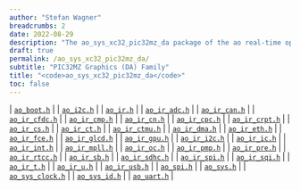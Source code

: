 ```yaml
---
author: "Stefan Wagner"
breadcrumbs: 2
date: 2022-08-29
description: "The ao_sys_xc32_pic32mz_da package of the ao real-time operating system."
draft: true
permalink: /ao_sys_xc32_pic32mz_da/ 
subtitle: "PIC32MZ Graphics (DA) Family"
title: "<code>ao_sys_xc32_pic32mz_da</code>"
toc: false
---
```


| [`ao_boot.h`](ao_boot.h.md) |
| [`ao_i2c.h`](ao_i2c.h.md) |
| [`ao_ir.h`](ao_ir.h.md) |
| [`ao_ir_adc.h`](ao_ir_adc.h.md) |
| [`ao_ir_can.h`](ao_ir_can.h.md) |
| [`ao_ir_cfdc.h`](ao_ir_cfdc.h.md) |
| [`ao_ir_cmp.h`](ao_ir_cmp.h.md) |
| [`ao_ir_cn.h`](ao_ir_cn.h.md) |
| [`ao_ir_cpc.h`](ao_ir_cpc.h.md) |
| [`ao_ir_crpt.h`](ao_ir_crpt.h.md) |
| [`ao_ir_cs.h`](ao_ir_cs.h.md) |
| [`ao_ir_ct.h`](ao_ir_ct.h.md) |
| [`ao_ir_ctmu.h`](ao_ir_ctmu.h.md) |
| [`ao_ir_dma.h`](ao_ir_dma.h.md) |
| [`ao_ir_eth.h`](ao_ir_eth.h.md) |
| [`ao_ir_fce.h`](ao_ir_fce.h.md) |
| [`ao_ir_glcd.h`](ao_ir_glcd.h.md) |
| [`ao_ir_gpu.h`](ao_ir_gpu.h.md) |
| [`ao_ir_i2c.h`](ao_ir_i2c.h.md) |
| [`ao_ir_ic.h`](ao_ir_ic.h.md) |
| [`ao_ir_int.h`](ao_ir_int.h.md) |
| [`ao_ir_mpll.h`](ao_ir_mpll.h.md) |
| [`ao_ir_oc.h`](ao_ir_oc.h.md) |
| [`ao_ir_pmp.h`](ao_ir_pmp.h.md) |
| [`ao_ir_pre.h`](ao_ir_pre.h.md) |
| [`ao_ir_rtcc.h`](ao_ir_rtcc.h.md) |
| [`ao_ir_sb.h`](ao_ir_sb.h.md) |
| [`ao_ir_sdhc.h`](ao_ir_sdhc.h.md) |
| [`ao_ir_spi.h`](ao_ir_spi.h.md) |
| [`ao_ir_sqi.h`](ao_ir_sqi.h.md) |
| [`ao_ir_t.h`](ao_ir_t.h.md) |
| [`ao_ir_u.h`](ao_ir_u.h.md) |
| [`ao_ir_usb.h`](ao_ir_usb.h.md) |
| [`ao_spi.h`](ao_spi.h.md) |
| [`ao_sys.h`](ao_sys.h.md) |
| [`ao_sys_clock.h`](ao_sys_clock.h.md) |
| [`ao_sys_id.h`](ao_sys_id.h.md) |
| [`ao_uart.h`](ao_uart.h.md) |
